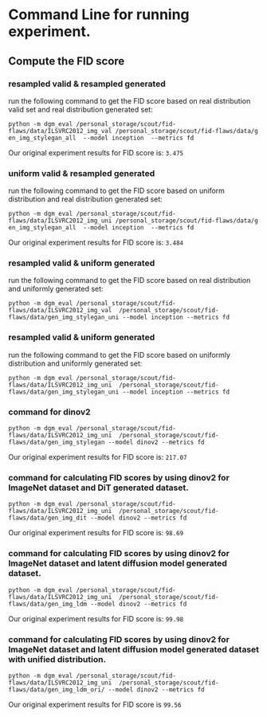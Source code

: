 # Command Line for running experiment.

## Compute the FID score
### resampled valid & resampled generated 
run the following command to get the FID score based on real distribution valid set and real distribution generated set:
```shell
python -m dgm_eval /personal_storage/scout/fid-flaws/data/ILSVRC2012_img_val /personal_storage/scout/fid-flaws/data/g
en_img_stylegan_all  --model inception  --metrics fd
```
Our original experiment results for FID score is: `3.475`

### uniform valid & resampled generated
run the following command to get the FID score based on uniform distribution and real distribution generated set:
```shell
python -m dgm_eval /personal_storage/scout/fid-flaws/data/ILSVRC2012_img_uni /personal_storage/scout/fid-flaws/data/g
en_img_stylegan_all  --model inception  --metrics fd
```
Our original experiment results for FID score is: `3.484`

### resampled valid & uniform generated
run the following command to get the FID score based on real distribution and uniformly generated set:
```shell
python -m dgm_eval /personal_storage/scout/fid-flaws/data/ILSVRC2012_img_val  /personal_storage/scout/fid-flaws/data/gen_img_stylegan_uni --model inception --metrics fd
```

### resampled valid & uniform generated
run the following command to get the FID score based on uniformly distribution and uniformly generated set:
```shell
python -m dgm_eval /personal_storage/scout/fid-flaws/data/ILSVRC2012_img_uni  /personal_storage/scout/fid-flaws/data/gen_img_stylegan_uni --model inception --metrics fd
```

### command for dinov2
```shell
python -m dgm_eval /personal_storage/scout/fid-flaws/data/ILSVRC2012_img_uni  /personal_storage/scout/fid-flaws/data/gen_img_stylegan --model dinov2 --metrics fd
```
Our original experiment results for FID score is: `217.07`

### command for calculating FID scores by using dinov2 for ImageNet dataset and DiT generated dataset.
```shell
python -m dgm_eval /personal_storage/scout/fid-flaws/data/ILSVRC2012_img_uni  /personal_storage/scout/fid-flaws/data/gen_img_dit --model dinov2 --metrics fd
```
Our original experiment results for FID score is: `98.69`

### command for calculating FID scores by using dinov2 for ImageNet dataset and latent diffusion model generated dataset.
```shell
python -m dgm_eval /personal_storage/scout/fid-flaws/data/ILSVRC2012_img_uni  /personal_storage/scout/fid-flaws/data/gen_img_ldm --model dinov2 --metrics fd
```
Our original experiment results for FID score is: `99.98`

### command for calculating FID scores by using dinov2 for ImageNet dataset and latent diffusion model generated dataset with unified distribution.
```shell
python -m dgm_eval /personal_storage/scout/fid-flaws/data/ILSVRC2012_img_uni  /personal_storage/scout/fid-flaws/data/gen_img_ldm_ori/ --model dinov2 --metrics fd
```
Our original experiment results for FID score is `99.56`